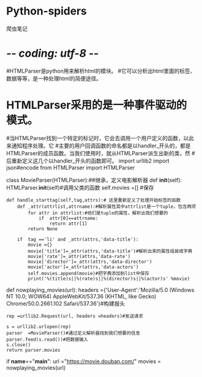# Python-spiders
爬虫笔记
# -*- coding: utf-8 -*-
#HTMLParser是python用来解析html的模块。
#它可以分析出html里面的标签、数据等等，是一种处理html的简便途径。
# HTMLParser采用的是一种事件驱动的模式。
#当HTMLParser找到一个特定的标记时，它会去调用一个用户定义的函数，以此来通知程序处理。它 #主要的用户回调函数的命名都是以handler_开头的，都是HTMLParser的成员函数。当我们使用时，就从HTMLParser派生出新的类，然 #后重新定义这几个以handler_开头的函数即可。
import urllib2
import json#encode
from HTMLParser import HTMLParser

class MovieParser(HTMLParser):##继承，定义电影解析器
    def __init__(self):
        HTMLParser.__init__(self)#调用父类的函数
        self.movies =[] #保存

    def handle_starttag(self,tag,attrs):# 这里重新定义了处理开始标签的函数
        def _attr(attrlist,attrname):#解析属性其中attrlist是一个tuple，包含两项
            for attr in attrlist:#他们是tuple的属性，解析出我们想要的
                if  attr[0]==attrname:
                    return attr[1]
            return None

        if  tag =='li' and _attr(attrs,'data-title'):
            movie ={}
            movie['title']=_attr(attrs,'data-title')#解析出来的属性组装成字典
            movie['rate']=_attr(attrs,'data-rate')
            movie['director']=_attr(attrs,'data-director')
            movie['actor']=_attr(attrs,'data-actors')
            self.movies.append(movie)#把字典添加到list中保存
            print('%(title)s||%(rate)s||%(director)s||%(actor)s' %movie)


def  nowplaying_movies(url):
    headers ={'User-Agent':'Mozilla/5.0 (Windows NT 10.0; WOW64) AppleWebKit/537.36 (KHTML, like Gecko) Chrome/50.0.2661.102 Safari/537.36'}#构建报头
    
    rep =urllib2.Request(url, headers =headers)#发送请求
    
    s = urllib2.urlopen(rep)
    parser  =MovieParser()#通过定义解析器找到我们想要的信息
    parser.feed(s.read())#把数据输入
    s.close()
    return parser.movies

if __name__=="__main__":
    url ="https://movie.douban.com/"
    movies = nowplaying_movies(url)
